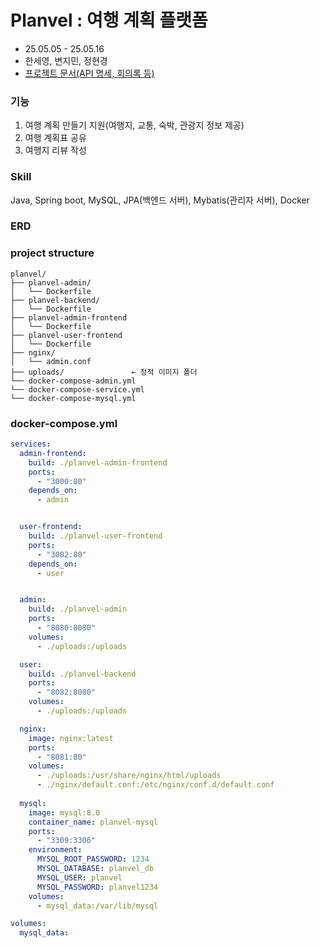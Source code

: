 # Planvel : 여행 계획 플랫폼
- 25.05.05 - 25.05.16
- 한세영, 변지민, 정현경
- [프로젝트 문서(API 명세, 회의록 등)](https://veiled-foe-fd5.notion.site/2-1e577da8c8038015ad8cf4f60b8bea86?pvs=4)

### 기능
1. 여행 계획 만들기 지원(여행지, 교통, 숙박, 관광지 정보 제공)
2. 여행 계획표 공유
3. 여행지 리뷰 작성


### Skill

Java, Spring boot, MySQL, JPA(백엔드 서버), Mybatis(관리자 서버), Docker


### ERD


### project structure
```shell
planvel/
├── planvel-admin/
│   └── Dockerfile
├── planvel-backend/
│   └── Dockerfile
├── planvel-admin-frontend
│   └── Dockerfile
├── planvel-user-frontend
│   └── Dockerfile
├── nginx/
│   └── admin.conf       
├── uploads/               ← 정적 이미지 폴더
└── docker-compose-admin.yml
└── docker-compose-service.yml
└── docker-compose-mysql.yml
```

### docker-compose.yml
```yml
services:
  admin-frontend:
    build: ./planvel-admin-frontend
    ports:
      - "3000:80"
    depends_on:
      - admin


  user-frontend:
    build: ./planvel-user-frontend
    ports:
      - "3002:80"
    depends_on:
      - user


  admin:
    build: ./planvel-admin
    ports: 
      - "8080:8080"
    volumes:
      - ./uploads:/uploads

  user:
    build: ./planvel-backend
    ports:
      - "8082:8080"
    volumes:
      - ./uploads:/uploads

  nginx:
    image: nginx:latest
    ports:
      - "8081:80"
    volumes:
      - ./uploads:/usr/share/nginx/html/uploads
      - ./nginx/default.conf:/etc/nginx/conf.d/default.conf
  
  mysql:
    image: mysql:8.0
    container_name: planvel-mysql
    ports:
      - "3309:3306"
    environment:
      MYSQL_ROOT_PASSWORD: 1234
      MYSQL_DATABASE: planvel_db
      MYSQL_USER: planvel
      MYSQL_PASSWORD: planvel1234
    volumes:
      - mysql_data:/var/lib/mysql

volumes:
  mysql_data:


```

